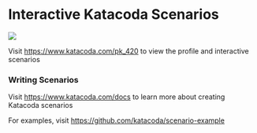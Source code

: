 # Interactive Katacoda Scenarios

[![](http://shields.katacoda.com/katacoda/pk_420/count.svg)](https://www.katacoda.com/pk_420 "Get your profile on Katacoda.com")

Visit https://www.katacoda.com/pk_420 to view the profile and interactive scenarios

### Writing Scenarios
Visit https://www.katacoda.com/docs to learn more about creating Katacoda scenarios

For examples, visit https://github.com/katacoda/scenario-example

